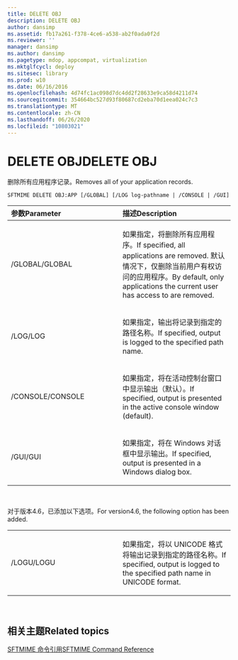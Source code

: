 ```yaml
---
title: DELETE OBJ
description: DELETE OBJ
author: dansimp
ms.assetid: fb17a261-f378-4ce6-a538-ab2f0ada0f2d
ms.reviewer: ''
manager: dansimp
ms.author: dansimp
ms.pagetype: mdop, appcompat, virtualization
ms.mktglfcycl: deploy
ms.sitesec: library
ms.prod: w10
ms.date: 06/16/2016
ms.openlocfilehash: 4d74fc1ac098d7dc4dd2f28633e9ca58d4211d74
ms.sourcegitcommit: 354664bc527d93f80687cd2eba70d1eea024c7c3
ms.translationtype: MT
ms.contentlocale: zh-CN
ms.lasthandoff: 06/26/2020
ms.locfileid: "10803021"
---
```

# <span data-ttu-id="b20ba-103">DELETE OBJ</span><span class="sxs-lookup"><span data-stu-id="b20ba-103">DELETE OBJ</span></span>


<span data-ttu-id="b20ba-104">删除所有应用程序记录。</span><span class="sxs-lookup"><span data-stu-id="b20ba-104">Removes all of your application records.</span></span>

`SFTMIME DELETE OBJ:APP [/GLOBAL] [/LOG log-pathname | /CONSOLE | /GUI]`

<table>
<colgroup>
<col width="50%" />
<col width="50%" />
</colgroup>
<thead>
<tr class="header">
<th align="left"><span data-ttu-id="b20ba-105">参数</span><span class="sxs-lookup"><span data-stu-id="b20ba-105">Parameter</span></span></th>
<th align="left"><span data-ttu-id="b20ba-106">描述</span><span class="sxs-lookup"><span data-stu-id="b20ba-106">Description</span></span></th>
</tr>
</thead>
<tbody>
<tr class="odd">
<td align="left"><p><span data-ttu-id="b20ba-107">/GLOBAL</span><span class="sxs-lookup"><span data-stu-id="b20ba-107">/GLOBAL</span></span></p></td>
<td align="left"><p><span data-ttu-id="b20ba-108">如果指定，将删除所有应用程序。</span><span class="sxs-lookup"><span data-stu-id="b20ba-108">If specified, all applications are removed.</span></span> <span data-ttu-id="b20ba-109">默认情况下，仅删除当前用户有权访问的应用程序。</span><span class="sxs-lookup"><span data-stu-id="b20ba-109">By default, only applications the current user has access to are removed.</span></span></p></td>
</tr>
<tr class="even">
<td align="left"><p><span data-ttu-id="b20ba-110">/LOG</span><span class="sxs-lookup"><span data-stu-id="b20ba-110">/LOG</span></span></p></td>
<td align="left"><p><span data-ttu-id="b20ba-111">如果指定，输出将记录到指定的路径名称。</span><span class="sxs-lookup"><span data-stu-id="b20ba-111">If specified, output is logged to the specified path name.</span></span></p></td>
</tr>
<tr class="odd">
<td align="left"><p><span data-ttu-id="b20ba-112">/CONSOLE</span><span class="sxs-lookup"><span data-stu-id="b20ba-112">/CONSOLE</span></span></p></td>
<td align="left"><p><span data-ttu-id="b20ba-113">如果指定，将在活动控制台窗口中显示输出（默认）。</span><span class="sxs-lookup"><span data-stu-id="b20ba-113">If specified, output is presented in the active console window (default).</span></span></p></td>
</tr>
<tr class="even">
<td align="left"><p><span data-ttu-id="b20ba-114">/GUI</span><span class="sxs-lookup"><span data-stu-id="b20ba-114">/GUI</span></span></p></td>
<td align="left"><p><span data-ttu-id="b20ba-115">如果指定，将在 Windows 对话框中显示输出。</span><span class="sxs-lookup"><span data-stu-id="b20ba-115">If specified, output is presented in a Windows dialog box.</span></span></p></td>
</tr>
</tbody>
</table>

 

<span data-ttu-id="b20ba-116">对于版本4.6，已添加以下选项。</span><span class="sxs-lookup"><span data-stu-id="b20ba-116">For version4.6, the following option has been added.</span></span>

<table>
<colgroup>
<col width="50%" />
<col width="50%" />
</colgroup>
<tbody>
<tr class="odd">
<td align="left"><p><span data-ttu-id="b20ba-117">/LOGU</span><span class="sxs-lookup"><span data-stu-id="b20ba-117">/LOGU</span></span></p></td>
<td align="left"><p><span data-ttu-id="b20ba-118">如果指定，将以 UNICODE 格式将输出记录到指定的路径名称。</span><span class="sxs-lookup"><span data-stu-id="b20ba-118">If specified, output is logged to the specified path name in UNICODE format.</span></span></p></td>
</tr>
</tbody>
</table>

 

## <span data-ttu-id="b20ba-119">相关主题</span><span class="sxs-lookup"><span data-stu-id="b20ba-119">Related topics</span></span>


[<span data-ttu-id="b20ba-120">SFTMIME 命令引用</span><span class="sxs-lookup"><span data-stu-id="b20ba-120">SFTMIME Command Reference</span></span>](sftmime--command-reference.md)

 

 





